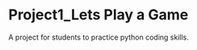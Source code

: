 Project1_Lets Play a Game
=================
A project for students to practice python coding skills. 

